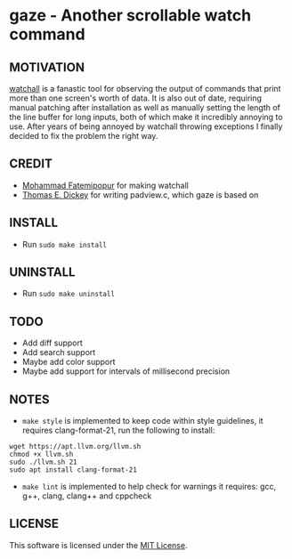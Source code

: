 # gaze - Another scrollable watch command

## MOTIVATION
[watchall](https://github.com/mfatemipour/watchall) is a fanastic tool
for observing the output of commands that print more than one screen's worth
of data. It is also out of date, requiring manual patching
after installation as well as manually setting the length
of the line buffer for long inputs, both of which make it incredibly annoying
to use. After years of being annoyed by watchall throwing exceptions
I finally decided to fix the problem the right way.

## CREDIT

- [Mohammad Fatemipopur](https://github.com/mfatemipour) for making watchall
- [Thomas E. Dickey](https://github.com/ThomasDickey) for writing padview.c,
which gaze is based on

## INSTALL

- Run ```sudo make install```

## UNINSTALL

- Run ```sudo make uninstall```

## TODO

- Add diff support
- Add search support
- Maybe add color support
- Maybe add support for intervals of millisecond precision

## NOTES

- ```make style``` is implemented to keep code within style guidelines,
it requires clang-format-21, run the following to install:
```
wget https://apt.llvm.org/llvm.sh
chmod +x llvm.sh
sudo ./llvm.sh 21
sudo apt install clang-format-21
```

- ```make lint``` is implemented to help check for warnings it
requires: gcc, g++, clang, clang++ and cppcheck

## LICENSE
This software is licensed under the
[MIT License](https://opensource.org/licenses/MIT).
